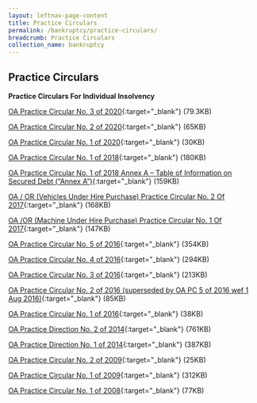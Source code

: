 ```yaml
---
layout: leftnav-page-content
title: Practice Circulars
permalink: /bankruptcy/practice-circulars/
breadcrumb: Practice Circulars
collection_name: bankruptcy
---
```


Practice Circulars
---

**Practice Circulars For Individual Insolvency**

[OA Practice Circular No. 3 of 2020](/files/OAPC3of2020.pdf/){:target="_blank"} (79.3KB)

[OA Practice Circular No. 2 of 2020](/files/OAPC2of2020.pdf/){:target="_blank"} (65KB)

[OA Practice Circular No. 1 of 2020](/files/OAORPC1of2020.pdf/){:target="_blank"} (30KB)

[OA Practice Circular No. 1 of 2018](/files/OAPracticeCircularNo1of2018.pdf/){:target="_blank"} (180KB)

[OA Practice Circular No. 1 of 2018 Annex A – Table of Information on Secured Debt (“Annex A”)](/files/AnnexA-TableofInformationonSecuredDebt.pdf/){:target="_blank"} (159KB)

[OA / OR (Vehicles Under Hire Purchase) Practice Circular No. 2 Of 2017](/files/PracticeCircularNo2of2017.pdf/){:target="_blank"} (168KB)

[OA /OR (Machine Under Hire Purchase) Practice Circular No. 1 Of 2017](/files/PracticeCircular1of2017.pdf/){:target="_blank"} (147KB)  

[OA Practice Circular No. 5 of 2016](/files/OAPC5of2016.pdf/){:target="_blank"} (354KB)

[OA Practice Circular No. 4 of 2016](/files/PracticeCircular4of2016.pdf/){:target="_blank"} (294KB)

[OA Practice Circular No. 3 of 2016](/files/PracticeCircular3of2016.pdf/){:target="_blank"} (213KB)

[OA Practice Circular No. 2 of 2016 (superseded by OA PC 5 of 2016 wef 1 Aug 2016)](/files/OAPC2of2016.pdf/){:target="_blank"} (85KB)

[OA Practice Circular No. 1 of 2016](/files/OAPC1of2016.pdf/){:target="_blank"} (38KB)

[OA Practice Direction No. 2 of 2014](/files/OAPracticeDirectionNo2of2014.pdf/){:target="_blank"} (761KB)

[OA Practice Direction No. 1 of 2014](/files/OAPracticeDirectionNo1of2014.pdf/){:target="_blank"} (387KB)

[OA Practice Circular No. 2 of 2009](/files/linkclicka4f5.pdf/){:target="_blank"} (25KB)

[OA Practice Circular No. 1 of 2009](/files/linkclick157c.pdf/){:target="_blank"} (312KB)

[OA Practice Circular No. 1 of 2008](/files/linkclick717a.pdf/){:target="_blank"} (77KB)
